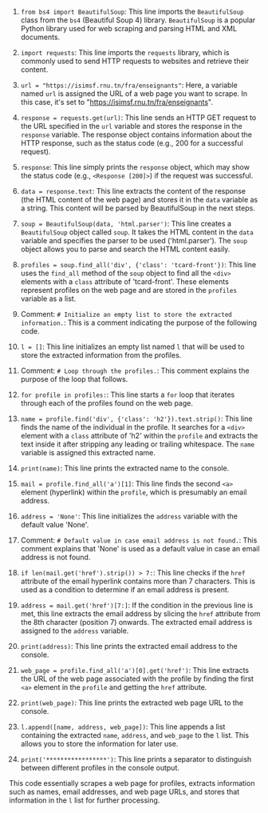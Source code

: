

1. `from bs4 import BeautifulSoup`: This line imports the `BeautifulSoup` class from the `bs4` (Beautiful Soup 4) library. `BeautifulSoup` is a popular Python library used for web scraping and parsing HTML and XML documents.

2. `import requests`: This line imports the `requests` library, which is commonly used to send HTTP requests to websites and retrieve their content.

3. `url = "https://isimsf.rnu.tn/fra/enseignants"`: Here, a variable named `url` is assigned the URL of a web page you want to scrape. In this case, it's set to "https://isimsf.rnu.tn/fra/enseignants".

4. `response = requests.get(url)`: This line sends an HTTP GET request to the URL specified in the `url` variable and stores the response in the `response` variable. The response object contains information about the HTTP response, such as the status code (e.g., 200 for a successful request).

5. `response`: This line simply prints the `response` object, which may show the status code (e.g., `<Response [200]>`) if the request was successful.

6. `data = response.text`: This line extracts the content of the response (the HTML content of the web page) and stores it in the `data` variable as a string. This content will be parsed by BeautifulSoup in the next steps.

7. `soup = BeautifulSoup(data, 'html.parser')`: This line creates a `BeautifulSoup` object called `soup`. It takes the HTML content in the `data` variable and specifies the parser to be used ('html.parser'). The `soup` object allows you to parse and search the HTML content easily.

8. `profiles = soup.find_all('div', {'class': 'tcard-front'})`: This line uses the `find_all` method of the `soup` object to find all the `<div>` elements with a `class` attribute of 'tcard-front'. These elements represent profiles on the web page and are stored in the `profiles` variable as a list.

9. Comment: `# Initialize an empty list to store the extracted information.`: This is a comment indicating the purpose of the following code.

10. `l = []`: This line initializes an empty list named `l` that will be used to store the extracted information from the profiles.

11. Comment: `# Loop through the profiles.`: This comment explains the purpose of the loop that follows.

12. `for profile in profiles:`: This line starts a `for` loop that iterates through each of the profiles found on the web page.

13. `name = profile.find('div', {'class': 'h2'}).text.strip()`: This line finds the name of the individual in the profile. It searches for a `<div>` element with a `class` attribute of 'h2' within the `profile` and extracts the text inside it after stripping any leading or trailing whitespace. The `name` variable is assigned this extracted name.

14. `print(name)`: This line prints the extracted name to the console.

15. `mail = profile.find_all('a')[1]`: This line finds the second `<a>` element (hyperlink) within the `profile`, which is presumably an email address.

16. `address = 'None'`: This line initializes the `address` variable with the default value 'None'.

17. Comment: `# Default value in case email address is not found.`: This comment explains that 'None' is used as a default value in case an email address is not found.

18. `if len(mail.get('href').strip()) > 7:`: This line checks if the `href` attribute of the email hyperlink contains more than 7 characters. This is used as a condition to determine if an email address is present.

19. `address = mail.get('href')[7:]`: If the condition in the previous line is met, this line extracts the email address by slicing the `href` attribute from the 8th character (position 7) onwards. The extracted email address is assigned to the `address` variable.

20. `print(address)`: This line prints the extracted email address to the console.

21. `web_page = profile.find_all('a')[0].get('href')`: This line extracts the URL of the web page associated with the profile by finding the first `<a>` element in the `profile` and getting the `href` attribute.

22. `print(web_page)`: This line prints the extracted web page URL to the console.

23. `l.append([name, address, web_page])`: This line appends a list containing the extracted `name`, `address`, and `web_page` to the `l` list. This allows you to store the information for later use.

24. `print('*****************')`: This line prints a separator to distinguish between different profiles in the console output.

This code essentially scrapes a web page for profiles, extracts information such as names, email addresses, and web page URLs, and stores that information in the `l` list for further processing.
